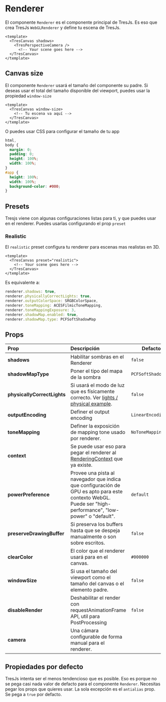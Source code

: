 # Renderer

El componente `Renderer` es el componente principal de TresJs. Es eso que crea TresJs `WebGLRenderer` y define tu escena de TresJs.

```vue{2,5}
<template>
  <TresCanvas shadows>
    <TresPerspectiveCamera />
      <!-- Your scene goes here -->
  </TresCanvas>
</template>
```

## Canvas size

El componente `Renderer` usará el tamaño del componente su padre. Si deseas usar el total del tamaño disponible del viewport, puedes usar la propiedad `window-size`

```vue
<template>
  <TresCanvas window-size>
    <!-- Tu escena va aquí -->
  </TresCanvas>
</template>
```

O puedes usar CSS para configurar el tamaño de tu app

```css
html,
body {
  margin: 0;
  padding: 0;
  height: 100%;
  width: 100%;
}
#app {
  height: 100%;
  width: 100%;
  background-color: #000;
}
```

## Presets

Tresjs viene con algunas configuraciones listas para ti, y que puedes usar en el renderer. Puedes usarlas configurando el prop `preset`

### Realistic

El `realistic` preset configura tu renderer para escenas mas realistas en 3D.

```vue
<template>
  <TresCanvas preset="realistic">
    <!-- Your scene goes here -->
  </TresCanvas>
</template>
```

Es equivalente a:

```ts
renderer.shadows: true,
renderer.physicallyCorrectLights: true,
renderer.outputColorSpace: SRGBColorSpace,
renderer.toneMapping: ACESFilmicToneMapping,
renderer.toneMappingExposure: 3,
renderer.shadowMap.enabled: true,
renderer.shadowMap.type: PCFSoftShadowMap
```

## Props

| Prop                        | Descripción                                                                                                                                                | Defacto            |
| :-------------------------- | :--------------------------------------------------------------------------------------------------------------------------------------------------------- | ------------------ |
| **shadows**                 | Habilitar sombras en el Renderer                                                                                                                           | `false`            |
| **shadowMapType**           | Poner el tipo del mapa de la sombra                                                                                                                        | `PCFSoftShadowMap` |
| **physicallyCorrectLights** | Si usará el modo de luz que es físicamente correcto. Ver [lights / physical example](https://threejs.org/examples/#webgl_lights_physical).                 | `false`            |
| **outputEncoding**          | Definer el output encoding                                                                                                                                 | `LinearEncoding`   |
| **toneMapping**             | Definer la exposición de mapping tone usado por renderer.                                                                                                  | `NoToneMapping`    |
| **context**                 | Se puede usar eso para pegar el renderer al [RenderingContext](https://developer.mozilla.org/en-US/docs/Web/API/WebGLRenderingContext) que ya existe.      |                    |
| **powerPreference**         | Provee una pista al navegador que indica que configuración de GPU es apto para este contexto WebGL. Puede ser "high-performance", "low-power" o "default". | `default`          |
| **preserveDrawingBuffer**   | Si preserva los buffers hasta que se despeja manualmente o son sobre escritos.                                                                             | `false`            |
| **clearColor**              | El color que el renderer usará para en el canvas.                                                                                                          | `#000000`          |
| **windowSize**              | Si usa el tamaño del viewport como el tamaño del canvas o el elemento padre.                                                                               | `false`            |
| **disableRender**           | Deshabilitar el render con requestAnimationFrame API, util para PostProcessing                                                                             | `false`            |
| **camera**                  | Una cámara configurable de forma manual para el renderer.                                                                                                  |                    |

## Propiedades por defecto

TresJs intenta ser el menos tendencioso que es posible. Eso es porque no se pega casi nada valor de defacto para el componente `Renderer`. Necesitas pegar los props que quieres usar. La sola excepción es el `antialias` prop. Se pega a `true` por defacto.
